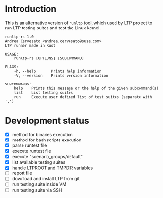 # Introduction

This is an alternative version of `runltp` tool, which used by LTP project to
run LTP testing suites and test the Linux kernel.

    runltp-rs 1.0
    Andrea Cervesato <andrea.cervesato@suse.com>
    LTP runner made in Rust

    USAGE:
        runltp-rs [OPTIONS] [SUBCOMMAND]

    FLAGS:
        -h, --help       Prints help information
        -V, --version    Prints version information

    SUBCOMMANDS:
        help    Prints this message or the help of the given subcommand(s)
        list    List testing suites
        run     Execute user defined list of test suites (separate with ',')


# Development status

- [x] method for binaries execution
- [x] method for bash scripts execution
- [x] parse runtest file
- [x] execute runtest file
- [x] execute "scenario_groups/default"
- [x] list available testing suites
- [x] handle LTPROOT and TMPDIR variables
- [ ] report file
- [ ] download and install LTP from git
- [ ] run testing suite inside VM
- [ ] run testing suite via SSH
